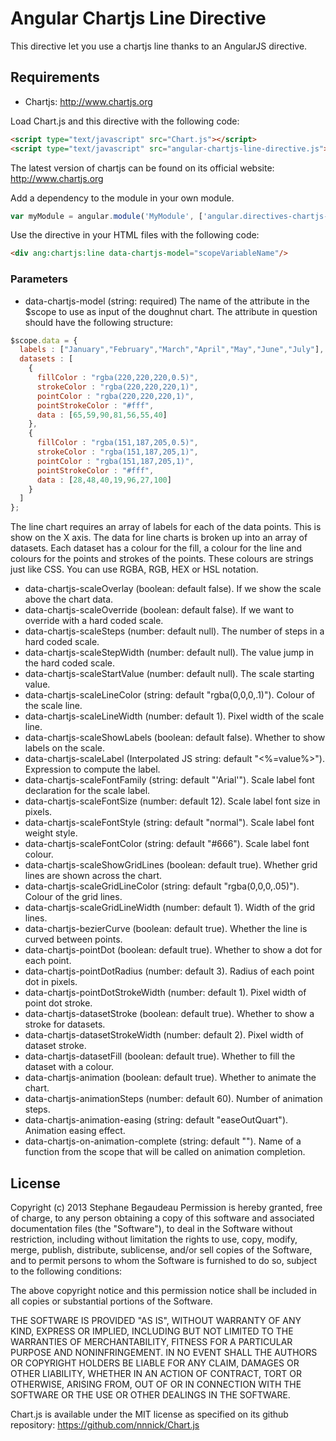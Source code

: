 # Angular Chartjs Line Directive

This directive let you use a chartjs line thanks to an AngularJS directive.

## Requirements
- Chartjs: http://www.chartjs.org

Load Chart.js and this directive with the following code:
```html
<script type="text/javascript" src="Chart.js"></script>
<script type="text/javascript" src="angular-chartjs-line-directive.js"></script>
```

The latest version of chartjs can be found on its official website:
http://www.chartjs.org

Add a dependency to the module in your own module.
```js
var myModule = angular.module('MyModule', ['angular.directives-chartjs-line']);
```

Use the directive in your HTML files with the following code:
```html
<div ang:chartjs:line data-chartjs-model="scopeVariableName"/>
```
### Parameters
- data-chartjs-model (string: required)
The name of the attribute in the $scope to use as input of the doughnut chart. The attribute in question should have the following structure:

```js
$scope.data = {
  labels : ["January","February","March","April","May","June","July"],
  datasets : [
    {
      fillColor : "rgba(220,220,220,0.5)",
      strokeColor : "rgba(220,220,220,1)",
      pointColor : "rgba(220,220,220,1)",
      pointStrokeColor : "#fff",
      data : [65,59,90,81,56,55,40]
    },
    {
      fillColor : "rgba(151,187,205,0.5)",
      strokeColor : "rgba(151,187,205,1)",
      pointColor : "rgba(151,187,205,1)",
      pointStrokeColor : "#fff",
      data : [28,48,40,19,96,27,100]
    }
  ]
};
```

The line chart requires an array of labels for each of the data points. This is show on the X axis. The data for line charts is broken up into an array of datasets. Each dataset has a colour for the fill, a colour for the line and colours for the points and strokes of the points. These colours are strings just like CSS. You can use RGBA, RGB, HEX or HSL notation.

- data-chartjs-scaleOverlay (boolean: default false). If we show the scale above the chart data.
- data-chartjs-scaleOverride (boolean: default false). If we want to override with a hard coded scale.
- data-chartjs-scaleSteps (number: default null). The number of steps in a hard coded scale.
- data-chartjs-scaleStepWidth (number: default null). The value jump in the hard coded scale.
- data-chartjs-scaleStartValue (number: default null). The scale starting value.
- data-chartjs-scaleLineColor (string: default "rgba(0,0,0,.1)"). Colour of the scale line.
- data-chartjs-scaleLineWidth (number: default 1). Pixel width of the scale line.
- data-chartjs-scaleShowLabels (boolean: default false). Whether to show labels on the scale.
- data-chartjs-scaleLabel (Interpolated JS string: default "<%=value%>"). Expression to compute the label.
- data-chartjs-scaleFontFamily (string: default "'Arial'"). Scale label font declaration for the scale label.
- data-chartjs-scaleFontSize (number: default 12). Scale label font size in pixels.
- data-chartjs-scaleFontStyle (string: default "normal"). Scale label font weight style.
- data-chartjs-scaleFontColor (string: default "#666"). Scale label font colour.
- data-chartjs-scaleShowGridLines (boolean: default true). Whether grid lines are shown across the chart.
- data-chartjs-scaleGridLineColor (string: default "rgba(0,0,0,.05)"). Colour of the grid lines.
- data-chartjs-scaleGridLineWidth (number: default 1). Width of the grid lines.
- data-chartjs-bezierCurve (boolean: default true). Whether the line is curved between points.
- data-chartjs-pointDot (boolean: default true). Whether to show a dot for each point.
- data-chartjs-pointDotRadius (number: default 3). Radius of each point dot in pixels.
- data-chartjs-pointDotStrokeWidth (number: default 1). Pixel width of point dot stroke.
- data-chartjs-datasetStroke (boolean: default true). Whether to show a stroke for datasets.
- data-chartjs-datasetStrokeWidth (number: default 2). Pixel width of dataset stroke.
- data-chartjs-datasetFill (boolean: default true). Whether to fill the dataset with a colour.
- data-chartjs-animation (boolean: default true). Whether to animate the chart.
- data-chartjs-animationSteps (number: default 60). Number of animation steps.
- data-chartjs-animation-easing (string: default "easeOutQuart"). Animation easing effect.
- data-chartjs-on-animation-complete (string: default ""). Name of a function from the scope that will be called on animation completion.

## License
Copyright (c) 2013 Stephane Begaudeau
Permission is hereby granted, free of charge, to any person obtaining a copy of this software and associated documentation files (the "Software"), to deal in the Software without restriction, including without limitation the rights to use, copy, modify, merge, publish, distribute, sublicense, and/or sell copies of the Software, and to permit persons to whom the Software is furnished to do so, subject to the following conditions:

The above copyright notice and this permission notice shall be included in all copies or substantial portions of the Software.

THE SOFTWARE IS PROVIDED "AS IS", WITHOUT WARRANTY OF ANY KIND, EXPRESS OR IMPLIED, INCLUDING BUT NOT LIMITED TO THE WARRANTIES OF MERCHANTABILITY, FITNESS FOR A PARTICULAR PURPOSE AND NONINFRINGEMENT. IN NO EVENT SHALL THE AUTHORS OR COPYRIGHT HOLDERS BE LIABLE FOR ANY CLAIM, DAMAGES OR OTHER LIABILITY, WHETHER IN AN ACTION OF CONTRACT, TORT OR OTHERWISE, ARISING FROM, OUT OF OR IN CONNECTION WITH THE SOFTWARE OR THE USE OR OTHER DEALINGS IN THE SOFTWARE.

Chart.js is available under the MIT license as specified on its github repository: https://github.com/nnnick/Chart.js
